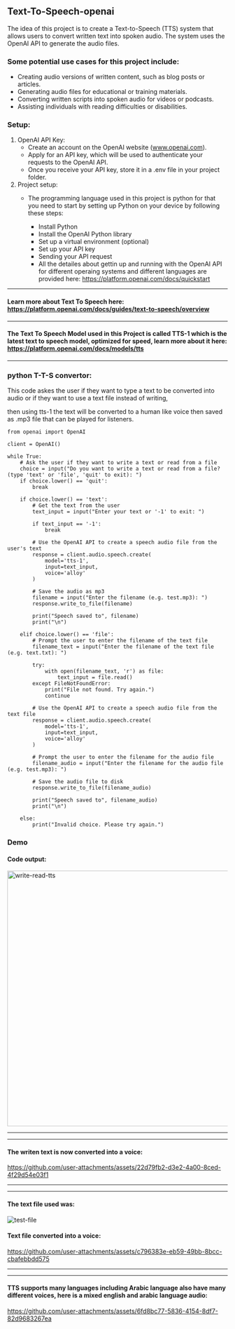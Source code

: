 ## Text-To-Speech-openai
The idea of this project is to create a Text-to-Speech (TTS) system that allows users to convert written text into spoken audio. The system uses the OpenAI API to generate the audio files.
### Some potential use cases for this project include:

* Creating audio versions of written content, such as blog posts or articles.
* Generating audio files for educational or training materials.
* Converting written scripts into spoken audio for videos or podcasts.
* Assisting individuals with reading difficulties or disabilities.
### Setup:
1. OpenAI API Key:
   * Create an account on the OpenAI website (www.openai.com).
   * Apply for an API key, which will be used to authenticate your requests to the OpenAI API. 
   * Once you receive your API key, store it in a .env file in your project folder.
2. Project setup:
   * The programming language used in this project is python for that you need to start by setting up Python on your device by following these steps:

     - Install Python
     - Install the OpenAI Python library
     - Set up a virtual environment (optional)
     - Set up your API key
     - Sending your API request
     - All the detailes about gettin up and running with the OpenAI API for different operaing systems and different languages are provided here: https://platform.openai.com/docs/quickstart
-------------------------------------------------------------------------------------------------------------------------------------------------------------------
#### Learn more about Text To Speech here: https://platform.openai.com/docs/guides/text-to-speech/overview
-------------------------------------------------------------------------------------------------------------------------------------------------------------------
#### The Text To Speech Model used in this Project is called TTS-1 which is the latest text to speech model, optimized for speed, learn more about it here: https://platform.openai.com/docs/models/tts
-------------------------------------------------------------------------------------------------------------------------------------------------------------------
### python T-T-S convertor:
This code askes the user if they want to type a text to be converted into audio or if they want to use a text file instead of writing,

then using tts-1 the text will be converted to a human like voice then saved as .mp3 file that can be played for listeners.
```
from openai import OpenAI

client = OpenAI()

while True:
    # Ask the user if they want to write a text or read from a file
    choice = input("Do you want to write a text or read from a file? (type 'text' or 'file', 'quit' to exit): ")
    if choice.lower() == 'quit':
        break

    if choice.lower() == 'text':
        # Get the text from the user
        text_input = input("Enter your text or '-1' to exit: ")

        if text_input == '-1':
            break

        # Use the OpenAI API to create a speech audio file from the user's text
        response = client.audio.speech.create(
            model='tts-1',
            input=text_input,
            voice='alloy'
        )

        # Save the audio as mp3
        filename = input("Enter the filename (e.g. test.mp3): ")
        response.write_to_file(filename)

        print("Speech saved to", filename)
        print("\n")

    elif choice.lower() == 'file':
        # Prompt the user to enter the filename of the text file
        filename_text = input("Enter the filename of the text file (e.g. text.txt): ")

        try:
            with open(filename_text, 'r') as file:
                text_input = file.read()
        except FileNotFoundError:
            print("File not found. Try again.")
            continue

        # Use the OpenAI API to create a speech audio file from the text file
        response = client.audio.speech.create(
            model='tts-1',
            input=text_input,
            voice='alloy'
        )

        # Prompt the user to enter the filename for the audio file
        filename_audio = input("Enter the filename for the audio file (e.g. test.mp3): ")

        # Save the audio file to disk
        response.write_to_file(filename_audio)

        print("Speech saved to", filename_audio)
        print("\n")

    else:
        print("Invalid choice. Please try again.")
```
### Demo
#### Code output:
<img width="583" alt="write-read-tts" src="https://github.com/user-attachments/assets/90f81b9b-fb95-4493-9478-7a9478da0cf1">

------------------------------------------------------------------------------------------------------------------------------------------------
------------------------------------------------------------------------------------------------------------------------------------------------
#### The writen text is now converted into a voice:
 

https://github.com/user-attachments/assets/22d79fb2-d3e2-4a00-8ced-4f29d54e03f1

------------------------------------------------------------------------------------------------------------------------------------------------
------------------------------------------------------------------------------------------------------------------------------------------------
#### The text file used was:
  ![test-file](https://github.com/user-attachments/assets/8f4f6fbf-fa05-44b2-8821-d4dd80bc39ed)

#### Text file converted into a voice:


https://github.com/user-attachments/assets/c796383e-eb59-49bb-8bcc-cbafebbdd575

-------------------------------------------------------------------------------------------------------------------------------------------------
------------------------------------------------------------------------------------------------------------------------------------------------
#### TTS supports many languages including Arabic language also have many different voices, here is a mixed english and arabic language audio:


https://github.com/user-attachments/assets/6fd8bc77-5836-4154-8df7-82d9683267ea

